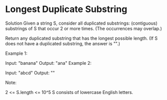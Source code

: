 #  Longest Duplicate Substring

Solution
Given a string S, consider all duplicated substrings: (contiguous) substrings of S that occur 2 or more times.  (The occurrences may overlap.)

Return any duplicated substring that has the longest possible length.  (If S does not have a duplicated substring, the answer is "".)

 

Example 1:

Input: "banana"
Output: "ana"
Example 2:

Input: "abcd"
Output: ""
 

Note:

2 <= S.length <= 10^5
S consists of lowercase English letters.